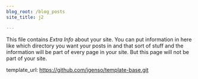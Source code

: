 ```yaml
---
blog_root: /blog_posts
site_title: j2

---
```


This file contains _Extra Info_ about your site.  You can
put information in here like which directory you want your posts in
and that sort of stuff and the information will be part of every page
in your site.  But this page will not be part of your site.

template_url: https://github.com/jgenso/template-base.git



